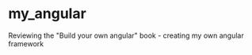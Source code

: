 my_angular
==========

Reviewing the "Build your own angular" book - creating my own angular framework

